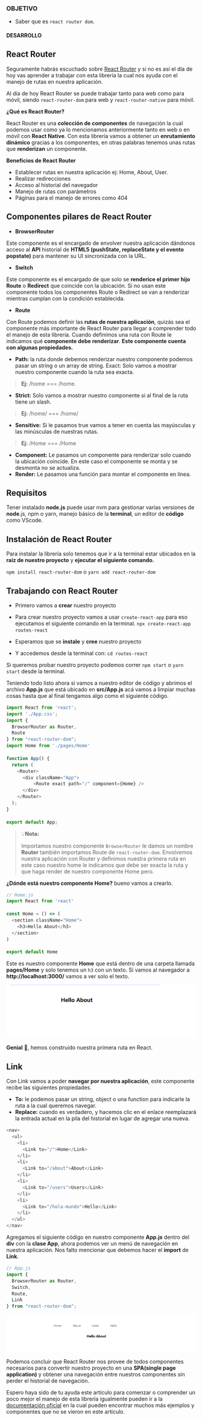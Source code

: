 ### OBJETIVO
- Saber que es `react router dom`.

#### DESARROLLO

## React Router

Seguramente habrás escuchado sobre [React Router](https://reactrouter.com) y si no es así el día de hoy vas aprender a trabajar con esta librería la cual nos ayuda con el manejo de rutas en nuestra aplicación.

Al día de hoy React Router se puede trabajar tanto para web como para móvil, siendo `react-router-dom` para web y `react-router-native` para móvil.

**¿Qué es React Router?**

React Router es una **colección de componentes** de navegación la cual podemos usar como ya lo mencionamos anteriormente tanto en web o en móvil con **React Native**. Con esta librería vamos a obtener un **enrutamiento dinámico** gracias a los componentes, en otras palabras tenemos unas rutas que **renderizan** un componente.

**Beneficios de React Router**

+ Establecer rutas en nuestra aplicación ej: Home, About, User.
+ Realizar redirecciones
+ Acceso al historial del navegador
+ Manejo de rutas con parámetros
+ Páginas para el manejo de errores como 404

## Componentes pilares de React Router

+ **BrowserRouter**

Este componente es el encargado de envolver nuestra aplicación dándonos acceso al **API** historial de **HTML5 (pushState, replaceState y el evento popstate)** para mantener su UI sincronizada con la URL.

+ **Switch**

Este componente es el encargado de que solo se **renderice el primer hijo Route** o **Redirect** que coincide con la ubicación. Si no usan este componente todos los componentes Route o Redirect se van a renderizar mientras cumplan con la condición establecida.

+ **Route**

Con Route podemos definir las **rutas de nuestra aplicación**, quizás sea el componente más importante de React Router para llegar a comprender todo el manejo de esta librería. Cuando definimos una ruta con Route le indicamos qué **componente debe renderizar**.
**Este componente cuenta con algunas propiedades.**

+ **Path:** la ruta donde debemos renderizar nuestro componente podemos pasar un string o un array de string.
Exact: Solo vamos a mostrar nuestro componente cuando la ruta sea exacta.
>**Ej:** /home === /home.
+ **Strict:** Solo vamos a mostrar nuestro componente si al final de la ruta tiene un slash.
>**Ej:** /home/ === /home/
+ **Sensitive:** Si le pasamos true vamos a tener en cuenta las mayúsculas y las minúsculas de nuestras rutas.
>**Ej:** /Home === /Home
+ **Component:** Le pasamos un componente para renderizar solo cuando la ubicación coincide. En este caso el componente se monta y se desmonta no se actualiza.
+ **Render:** Le pasamos una función para montar el componente en línea.

## Requisitos

Tener instalado **node.js** puede usar nvm para gestionar varias versiones de **node**.js, npm o yarn, manejo básico de la **terminal**, un editor de **código** como VScode.

## Instalación de React Router

Para instalar la librería solo tenemos que ir a la terminal estar ubicados en la **raíz de nuestro proyecto** y **ejecutar el siguiente comando.**

`npm install react-router-dom`
o
`yarn add react-router-dom`

## Trabajando con React Router

+ Primero vamos a **crear** nuestro proyecto

+ Para crear nuestro proyecto vamos a usar `create-react-app` para eso ejecutamos el siguiente comando en la terminal.
`npx create-react-app routes-react`

+ Esperamos que se **instale** y **cree** nuestro proyecto

+ Y accedemos desde la terminal con: `cd routes-react`

Si queremos probar nuestro proyecto podemos correr `npm start` o `yarn start` desde la terminal.

Teniendo todo listo ahora si vamos a nuestro editor de código y abrimos el archivo **App.js** que está ubicado en **src/App.js** acá vamos a limpiar muchas cosas hasta que al final tengamos algo como el siguiente código.

```js
import React from 'react';
import './App.css';
import {
  BrowserRouter as Router,
  Route
} from "react-router-dom";
import Home from './pages/Home'

function App() {
  return (
    <Router>
      <div className="App">
          <Route exact path="/" component={Home} />
      </div>
    </Router>
  );
}

export default App;
```

>💡**Nota:**
>
>Importamos nuestro componente `BrowserRouter` le damos un nombre **Router** también importamos Route de `react-router-dom`. Envolvemos nuestra aplicación con Router y definimos nuestra primera ruta en este caso nuestro home le indicamos que debe ser exacta la ruta y que haga render de nuestro componente Home pero.

**¿Dónde está nuestro componente Home?** bueno vamos a crearlo.

```js
// Home.js
import React from 'react'

const Home = () => (
  <section className="Home">
    <h3>Hello About</h3>
  </section>
)

export default Home
```

Este es nuestro componente **Home** que está dentro de una carpeta llamada **pages/Home** y solo tenemos un `h3` con un texto.
Si vamos al navegador a **http://localhost:3000/** vamos a ver solo el texto.

<img src="./img/1.png">

**Genial** 🎉, hemos construido nuestra primera ruta en React.

## Link

Con Link vamos a poder **navegar por nuestra aplicación**, este componente recibe las siguientes propiedades.

+ **To:** le podemos pasar un string, object o una function para indicarle la ruta a la cual queremos navegar.
+ **Replace:** cuando es verdadero, y hacemos clic en el enlace reemplazará la entrada actual en la pila del historial en lugar de agregar una nueva.

```js
<nav>
  <ul>
    <li>
      <Link to="/">Home</Link>
    </li>
	<li>
	  <Link to="/about">About</Link>
	</li>
	<li>
	  <Link to="/users">Users</Link>
	</li>
	<li>
	  <Link to="/hola-mundo">Hello</Link>
	</li>
  </ul>
</nav>
```

Agregamos el siguiente código en nuestro componente **App.js** dentro del **div** con la **clase App**, ahora podemos ver un menú de navegación en nuestra aplicación.
Nos falto mencionar que debemos hacer el **import** de **Link**.

```js
// App.js
import {
  BrowserRouter as Router,
  Switch,
  Route,
  Link
} from "react-router-dom";
```

<img src="./img/2.png">

Podemos concluir que React Router nos provee de todos componentes necesarios para convertir nuestro proyecto en una **SPA(single page application)**  y obtener una navegación entre nuestros componentes sin perder el historial de navegación.

Espero haya sido de tu ayuda este artículo para comenzar o comprender un poco mejor el manejo de esta librería igualmente pueden ir a la [documentación oficial](https://reactrouter.com/web/guides/quick-start) en la cual pueden encontrar muchos más ejemplos y componentes que no se vieron en este artículo.
